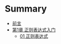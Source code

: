 # Summary

* [前言](README.md)
* [第1章 正则表达式入门](./01/1.md)
    * [01 正则表达式](./javascript/regexp/regexp.md)
